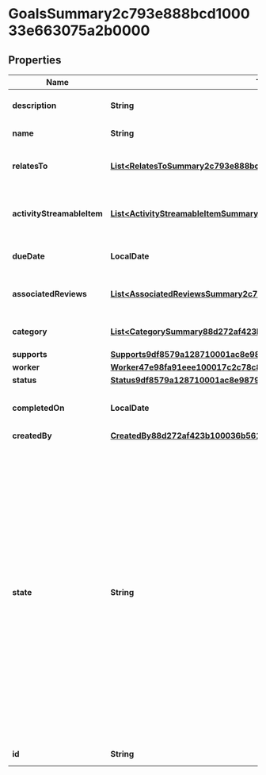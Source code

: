 

# GoalsSummary2c793e888bcd100033e663075a2b0000


## Properties

| Name | Type | Description | Notes |
|------------ | ------------- | ------------- | -------------|
|**description** | **String** | The description of the goal. |  [optional] |
|**name** | **String** | The name of the goal. |  [optional] |
|**relatesTo** | [**List&lt;RelatesToSummary2c793e888bcd100034b42ada01b20000&gt;**](RelatesToSummary2c793e888bcd100034b42ada01b20000.md) | The tags included with the goal. |  [optional] |
|**activityStreamableItem** | [**List&lt;ActivityStreamableItemSummary88d272af423b100036fc19a90e210000&gt;**](ActivityStreamableItemSummary88d272af423b100036fc19a90e210000.md) | The activity stream associated with the goal. |  [optional] |
|**dueDate** | **LocalDate** | The date when the goal is due. |  [optional] |
|**associatedReviews** | [**List&lt;AssociatedReviewsSummary2c793e888bcd1000346e381955dd0000&gt;**](AssociatedReviewsSummary2c793e888bcd1000346e381955dd0000.md) | The associated reviews with the goal. |  [optional] |
|**category** | [**List&lt;CategorySummary88d272af423b100036e57ea69d570000&gt;**](CategorySummary88d272af423b100036e57ea69d570000.md) | The category of the goal. |  [optional] |
|**supports** | [**Supports9df8579a128710001ac8e9879d1f0000**](Supports9df8579a128710001ac8e9879d1f0000.md) |  |  [optional] |
|**worker** | [**Worker47e98fa91eee100017c2c78c80410000**](Worker47e98fa91eee100017c2c78c80410000.md) |  |  [optional] |
|**status** | [**Status9df8579a128710001ac8e9879d1f0001**](Status9df8579a128710001ac8e9879d1f0001.md) |  |  [optional] |
|**completedOn** | **LocalDate** | The date when the goal is completed. |  [optional] |
|**createdBy** | [**CreatedBy88d272af423b100036b561a7784b0000**](CreatedBy88d272af423b100036b561a7784b0000.md) |  |  [optional] |
|**state** | **String** | The state of the goal. Indicates why the goal is non-editable or why a user needs to take an action to successfully create or update the goal. Possible values: Pending approval, Associated with In Progress Review, Pending archival, Pending restore, Saved for later, and Needs revising. |  [optional] |
|**id** | **String** | Id of the instance |  [optional] |



